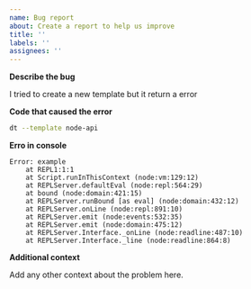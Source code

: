 ```yaml
---
name: Bug report
about: Create a report to help us improve
title: ''
labels: ''
assignees: ''
---
```


**Describe the bug**

I tried to create a new template but it return a error

**Code that caused the error**

```bash
dt --template node-api
```

**Erro in console**

```
Error: example
    at REPL1:1:1
    at Script.runInThisContext (node:vm:129:12)
    at REPLServer.defaultEval (node:repl:564:29)
    at bound (node:domain:421:15)
    at REPLServer.runBound [as eval] (node:domain:432:12)
    at REPLServer.onLine (node:repl:891:10)
    at REPLServer.emit (node:events:532:35)
    at REPLServer.emit (node:domain:475:12)
    at REPLServer.Interface._onLine (node:readline:487:10)
    at REPLServer.Interface._line (node:readline:864:8)
```

**Additional context**

Add any other context about the problem here.
